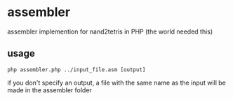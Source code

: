 # assembler
assembler implemention for nand2tetris in PHP (the world needed this)

## usage
```php assembler.php ../input_file.asm [output]```

if you don't specify an output, a file with the same name as the input will be made in the assembler folder

